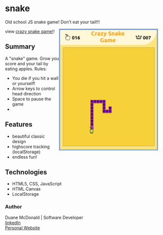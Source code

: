# snake

Old school JS snake game! Don't eat your tail!!!

<img align="right" src="screenshot.png" height="400">
view <a href="https://duanemcd.github.io/snake/"> crazy snake game!</a>!

## Summary

A "snake" game. Grow you score and your tail by eating apples.
Rules:

<ul>
  <li>You die if you hit a wall or yourself!
  <li>Arrow keys to control head direction
  <li>Space to pause the game
  <li>
</ul>

## Features

<ul>
  <li> beautiful classic design
  <li> highscore tracking (localStorage)
  <li> endless fun!
</ul>

## Technologies

<ul>
  <li> HTML5, CSS, JavaScript
  <li> HTML Canvas
  <li> LocalStorage
</ul>

### Author

Duane McDonald | Software Developer <br />
<a href="https://www.linkedin.com/in/duane-mcdonald-48a90136">linkedIn</a> <br />
<a href="https://www.DuaneMcDonald.com">Personal Website</a> <br />
